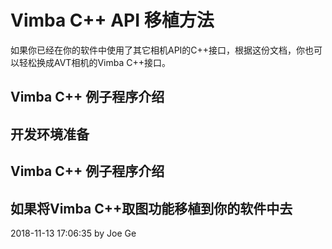 # Vimba C++ API 移植方法
如果你已经在你的软件中使用了其它相机API的C++接口，根据这份文档，你也可以轻松换成AVT相机的Vimba C++接口。

## Vimba C++ 例子程序介绍



## 开发环境准备



## Vimba C++ 例子程序介绍



## 如果将Vimba C++取图功能移植到你的软件中去








2018-11-13 17:06:35
by Joe Ge


